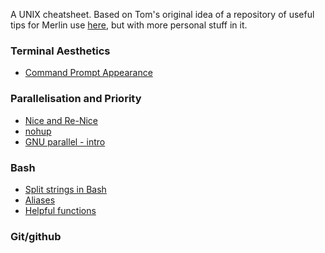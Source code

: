 A UNIX cheatsheet. Based on Tom's original idea of a repository of useful tips for Merlin use [here](https://github.com/TBooker/Tips-and-Tricks), but with more personal stuff in it.

### Terminal Aesthetics

* [Command Prompt Appearance](https://github.com/benjamincjackson/unix_tips_etc/blob/master/command-prompt/cmd-prompt.md)


### Parallelisation and Priority
* [Nice and Re-Nice](https://github.com/benjamincjackson/unix_tips_etc/blob/master/parallelisation-and-priority/nice-and-renice.md)
* [nohup](https://github.com/benjamincjackson/unix_tips_etc/blob/master/parallelisation-and-priority/nohup-and-%26.md)
* [GNU parallel - intro](https://github.com/benjamincjackson/unix_tips_etc/blob/master/parallelisation-and-priority/GNU-parallel-primer.md)

### Bash

* [Split strings in Bash](https://github.com/benjamincjackson/unix_tips_etc/blob/master/Bash/split-strings-in-shell.md)
* [Aliases](https://github.com/benjamincjackson/unix_tips_etc/blob/master/Bash/Aliases.md)
* [Helpful functions]()

### Git/github
